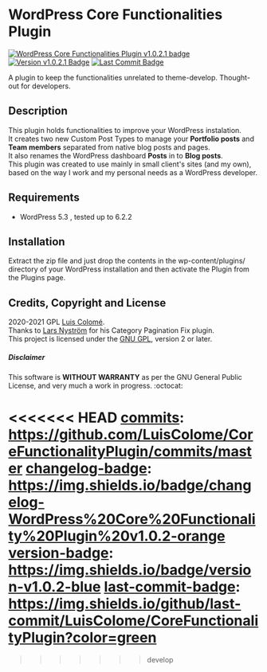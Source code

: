 # WordPress Core Functionalities Plugin

[![WordPress Core Functionalities Plugin v1.0.2.1 badge][changelog-badge]][changelog] [![Version v1.0.2.1 Badge][version-badge]][changelog] [![Last Commit Badge][last-commit-badge]][commits]

A plugin to keep the functionalities unrelated to theme-develop. Thought-out for developers.

## Description

This plugin holds functionalities to improve your WordPress instalation.<br>
It creates two new Custom Post Types to manage your **Portfolio posts** and **Team members** separated from native blog posts and pages.<br>
It also renames the WordPress dashboard **Posts** in to **Blog posts**.<br>
This plugin was created to use mainly in small client's sites (and my own), based on the way I work and my personal needs as a WordPress developer.

## Requirements

-   WordPress 5.3 , tested up to 6.2.2

## Installation

Extract the zip file and just drop the contents in the wp-content/plugins/ directory of your WordPress installation and then activate the Plugin from the Plugins page.

## Credits, Copyright and License

2020-2021 GPL [Luis Colomé](https://luiscolome.com/).<br>
Thanks to [Lars Nyström](https://github.com/larsnystrom/category-pagination-fix/blob/master/category-pagefix.php) for his Category Pagination Fix plugin.<br>
This project is licensed under the [GNU GPL](http://www.gnu.org/licenses/old-licenses/gpl-2.0.html), version 2 or later.<br>

##### Disclaimer

This software is **WITHOUT WARRANTY** as per the GNU General Public License, and very much a work in progress. :octocat:

[changelog]: ./CHANGELOG.md

<<<<<<< HEAD
[commits]: https://github.com/LuisColome/CoreFunctionalityPlugin/commits/master
[changelog-badge]: https://img.shields.io/badge/changelog-WordPress%20Core%20Functionality%20Plugin%20v1.0.2-orange
[version-badge]: https://img.shields.io/badge/version-v1.0.2-blue
[last-commit-badge]: https://img.shields.io/github/last-commit/LuisColome/CoreFunctionalityPlugin?color=green
=======
[commits]: https://github.com/LuisColome/mamiexperimentos/commits/develop
[changelog-badge]: https://img.shields.io/badge/changelog-Core%20Genesis%20Functionality%20Plugin%20v1.0.2.1-orange
[version-badge]: https://img.shields.io/badge/version-v1.0.2.1-blue
[last-commit-badge]: https://img.shields.io/github/last-commit/LuisColome/CoreFunctionalityPlugin?color=green

> > > > > > > develop
